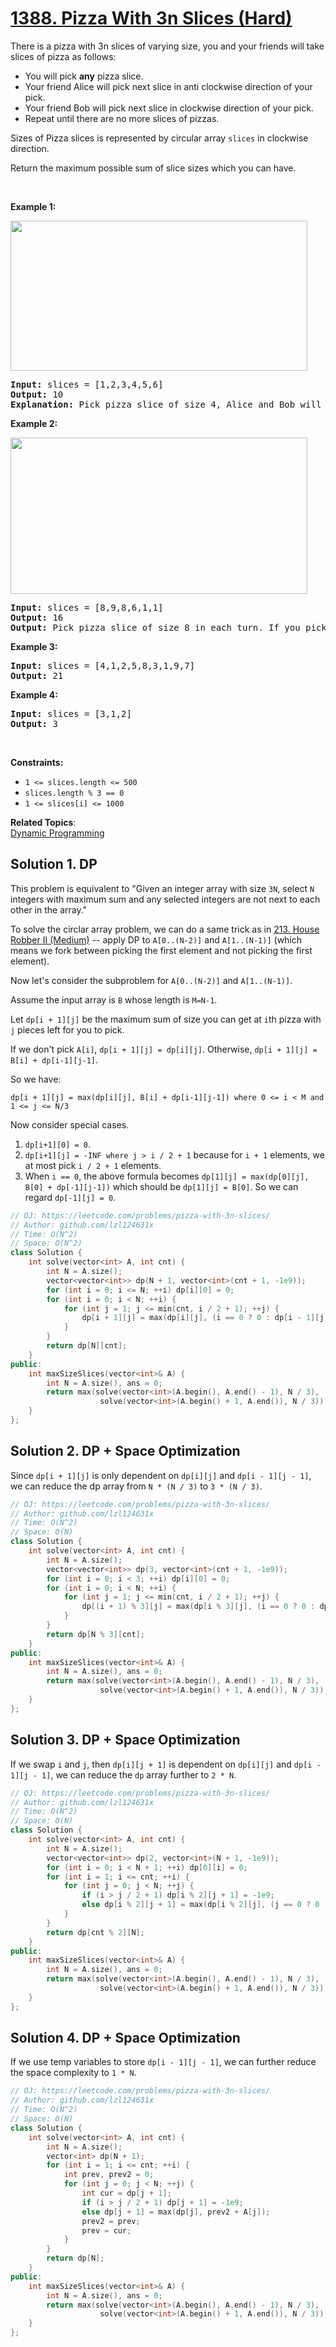 # [1388. Pizza With 3n Slices (Hard)](https://leetcode.com/problems/pizza-with-3n-slices/)

<p>There is a pizza with 3n slices of varying size, you and your friends will take slices of pizza as follows:</p>

<ul>
	<li>You will pick <strong>any</strong> pizza slice.</li>
	<li>Your friend Alice&nbsp;will pick&nbsp;next slice in anti clockwise direction of your pick.&nbsp;</li>
	<li>Your friend Bob&nbsp;will&nbsp;pick&nbsp;next slice in clockwise direction of your pick.</li>
	<li>Repeat&nbsp;until&nbsp;there are no more slices of pizzas.</li>
</ul>

<p>Sizes of Pizza slices is represented by circular array <code>slices</code> in clockwise direction.</p>

<p>Return the maximum possible sum of slice sizes which you can have.</p>

<p>&nbsp;</p>
<p><strong>Example 1:</strong></p>

<p><img alt="" src="https://assets.leetcode.com/uploads/2020/02/18/sample_3_1723.png" style="width: 475px; height: 240px;"></p>

<pre><strong>Input:</strong> slices = [1,2,3,4,5,6]
<strong>Output:</strong> 10
<strong>Explanation:</strong> Pick pizza slice of size 4, Alice and Bob will pick slices with size 3 and 5 respectively. Then Pick slices with size 6, finally Alice and Bob will pick slice of size 2 and 1 respectively. Total = 4 + 6.
</pre>

<p><strong>Example 2:</strong></p>

<p><strong><img alt="" src="https://assets.leetcode.com/uploads/2020/02/18/sample_4_1723.png" style="width: 475px; height: 250px;"></strong></p>

<pre><strong>Input:</strong> slices = [8,9,8,6,1,1]
<strong>Output:</strong> 16
<strong>Output:</strong> Pick pizza slice of size 8 in each turn. If you pick slice with size 9 your partners will pick slices of size 8.
</pre>

<p><strong>Example 3:</strong></p>

<pre><strong>Input:</strong> slices = [4,1,2,5,8,3,1,9,7]
<strong>Output:</strong> 21
</pre>

<p><strong>Example 4:</strong></p>

<pre><strong>Input:</strong> slices = [3,1,2]
<strong>Output:</strong> 3
</pre>

<p>&nbsp;</p>
<p><strong>Constraints:</strong></p>

<ul>
	<li><code>1 &lt;= slices.length &lt;= 500</code></li>
	<li><code>slices.length % 3 == 0</code></li>
	<li><code>1 &lt;= slices[i] &lt;= 1000</code></li>
</ul>

**Related Topics**:  
[Dynamic Programming](https://leetcode.com/tag/dynamic-programming/)

## Solution 1. DP

This problem is equivalent to "Given an integer array with size `3N`, select `N` integers with maximum sum and any selected integers are not next to each other in the array."

To solve the circlar array problem, we can do a same trick as in [213. House Robber II (Medium)](https://leetcode.com/problems/house-robber-ii/) -- apply DP to `A[0..(N-2)]` and `A[1..(N-1)]` (which means we fork between picking the first element and not picking the first element).

Now let's consider the subproblem for `A[0..(N-2)]` and `A[1..(N-1)]`.

Assume the input array is `B` whose length is `M=N-1`.

Let `dp[i + 1][j]` be the maximum sum of size you can get at `i`th pizza with `j` pieces left for you to pick.

If we don't pick `A[i]`, `dp[i + 1][j] = dp[i][j]`.
Otherwise, `dp[i + 1][j] = B[i] + dp[i-1][j-1]`.

So we have:

```
dp[i + 1][j] = max(dp[i][j], B[i] + dp[i-1][j-1]) where 0 <= i < M and 1 <= j <= N/3
```

Now consider special cases.

1. `dp[i+1][0] = 0`.
1. `dp[i+1][j] = -INF where j > i / 2 + 1` because for `i + 1` elements, we at most pick `i / 2 + 1` elements.
1. When `i == 0`, the above formula becomes `dp[1][j] = max(dp[0][j], B[0] + dp[-1][j-1])` which should be `dp[1][j] = B[0]`. So we can regard `dp[-1][j] = 0`.

```cpp
// OJ: https://leetcode.com/problems/pizza-with-3n-slices/
// Author: github.com/lzl124631x
// Time: O(N^2)
// Space: O(N^2)
class Solution {
    int solve(vector<int> A, int cnt) {
        int N = A.size();
        vector<vector<int>> dp(N + 1, vector<int>(cnt + 1, -1e9));
        for (int i = 0; i <= N; ++i) dp[i][0] = 0;
        for (int i = 0; i < N; ++i) {
            for (int j = 1; j <= min(cnt, i / 2 + 1); ++j) {
                dp[i + 1][j] = max(dp[i][j], (i == 0 ? 0 : dp[i - 1][j - 1]) + A[i]);
            }
        }
        return dp[N][cnt];
    }
public:
    int maxSizeSlices(vector<int>& A) {
        int N = A.size(), ans = 0;
        return max(solve(vector<int>(A.begin(), A.end() - 1), N / 3),
                    solve(vector<int>(A.begin() + 1, A.end()), N / 3));
    }
};
```

## Solution 2. DP + Space Optimization

Since `dp[i + 1][j]` is only dependent on `dp[i][j]` and `dp[i - 1][j - 1]`, we can reduce the dp array from `N * (N / 3)` to `3 * (N / 3)`.

```cpp
// OJ: https://leetcode.com/problems/pizza-with-3n-slices/
// Author: github.com/lzl124631x
// Time: O(N^2)
// Space: O(N)
class Solution {
    int solve(vector<int> A, int cnt) {
        int N = A.size();
        vector<vector<int>> dp(3, vector<int>(cnt + 1, -1e9));
        for (int i = 0; i < 3; ++i) dp[i][0] = 0;
        for (int i = 0; i < N; ++i) {
            for (int j = 1; j <= min(cnt, i / 2 + 1); ++j) {
                dp[(i + 1) % 3][j] = max(dp[i % 3][j], (i == 0 ? 0 : dp[(i + 2) % 3][j - 1]) + A[i]);
            }
        }
        return dp[N % 3][cnt];
    }
public:
    int maxSizeSlices(vector<int>& A) {
        int N = A.size(), ans = 0;
        return max(solve(vector<int>(A.begin(), A.end() - 1), N / 3),
                    solve(vector<int>(A.begin() + 1, A.end()), N / 3));
    }
};
```

## Solution 3. DP + Space Optimization

If we swap `i` and `j`, then `dp[i][j + 1]` is dependent on `dp[i][j]` and `dp[i - 1][j - 1]`, we can reduce the `dp` array further to `2 * N`.

```cpp
// OJ: https://leetcode.com/problems/pizza-with-3n-slices/
// Author: github.com/lzl124631x
// Time: O(N^2)
// Space: O(N)
class Solution {
    int solve(vector<int> A, int cnt) {
        int N = A.size();
        vector<vector<int>> dp(2, vector<int>(N + 1, -1e9));
        for (int i = 0; i < N + 1; ++i) dp[0][i] = 0;
        for (int i = 1; i <= cnt; ++i) {
            for (int j = 0; j < N; ++j) {
                if (i > j / 2 + 1) dp[i % 2][j + 1] = -1e9;
                else dp[i % 2][j + 1] = max(dp[i % 2][j], (j == 0 ? 0 : dp[(i - 1) % 2][j - 1]) + A[j]);
            }
        }
        return dp[cnt % 2][N];
    }
public:
    int maxSizeSlices(vector<int>& A) {
        int N = A.size(), ans = 0;
        return max(solve(vector<int>(A.begin(), A.end() - 1), N / 3),
                    solve(vector<int>(A.begin() + 1, A.end()), N / 3));
    }
};
```

## Solution 4. DP + Space Optimization

If we use temp variables to store `dp[i - 1][j - 1]`, we can further reduce the space complexity to `1 * N`.

```cpp
// OJ: https://leetcode.com/problems/pizza-with-3n-slices/
// Author: github.com/lzl124631x
// Time: O(N^2)
// Space: O(N)
class Solution {
    int solve(vector<int> A, int cnt) {
        int N = A.size();
        vector<int> dp(N + 1);
        for (int i = 1; i <= cnt; ++i) {
            int prev, prev2 = 0;
            for (int j = 0; j < N; ++j) {
                int cur = dp[j + 1];
                if (i > j / 2 + 1) dp[j + 1] = -1e9;
                else dp[j + 1] = max(dp[j], prev2 + A[j]);
                prev2 = prev;
                prev = cur;
            }
        }
        return dp[N];
    }
public:
    int maxSizeSlices(vector<int>& A) {
        int N = A.size(), ans = 0;
        return max(solve(vector<int>(A.begin(), A.end() - 1), N / 3),
                    solve(vector<int>(A.begin() + 1, A.end()), N / 3));
    }
};
```